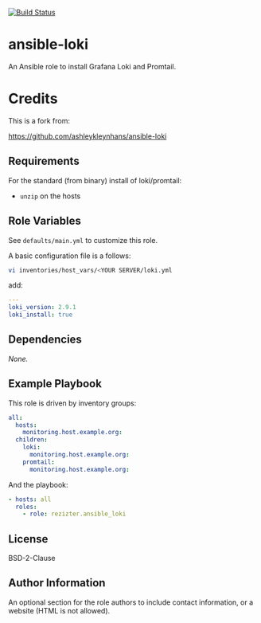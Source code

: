 [![Build Status](https://github.com/rezizter/ansible_loki/actions/workflows/ci.yml/badge.svg)](https://github.com/rezizter/ansible_loki/actions/workflows/ci.yml)

# ansible-loki

An Ansible role to install Grafana Loki and Promtail.

# Credits
This is a fork from:

https://github.com/ashleykleynhans/ansible-loki

## Requirements

For the standard (from binary) install of loki/promtail:

- `unzip` on the hosts

## Role Variables

See `defaults/main.yml` to customize this role.

A basic configuration file is a follows:

```bash
vi inventories/host_vars/<YOUR SERVER/loki.yml
```
add:
```yaml
---
loki_version: 2.9.1
loki_install: true
```

## Dependencies

_None._

## Example Playbook

This role is driven by inventory groups:

```yaml
all:
  hosts:
    monitoring.host.example.org:
  children:
    loki:
      monitoring.host.example.org:
    promtail:
      monitoring.host.example.org:
```

And the playbook:

```yaml
- hosts: all
  roles:
    - role: rezizter.ansible_loki
```

## License

BSD-2-Clause

## Author Information

An optional section for the role authors to include contact information, or a website (HTML is not allowed).

